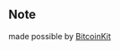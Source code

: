 ## Note
made possible by [BitcoinKit](https://github.com/kishikawakatsumi/BitcoinKit/tree/master/setup)
